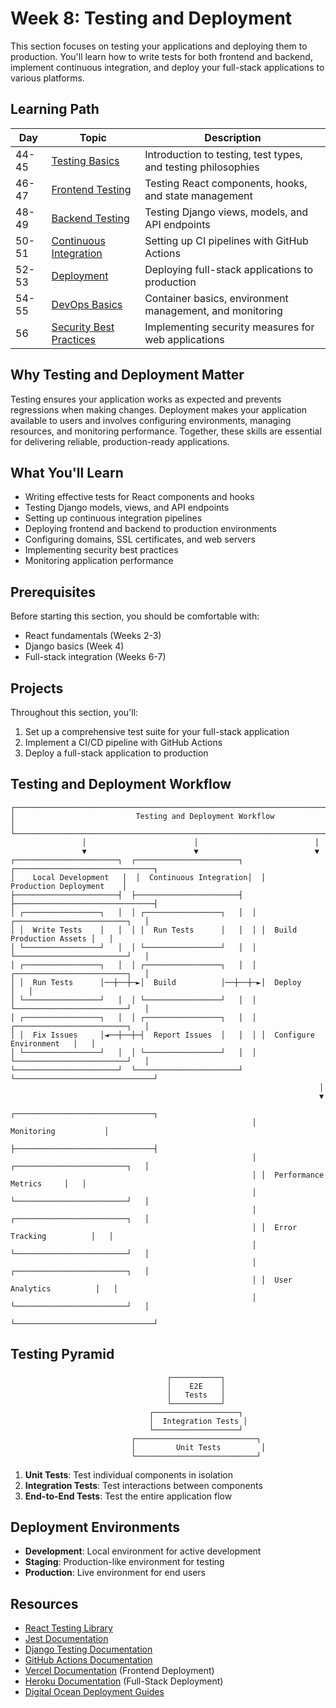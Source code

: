 # Week 8: Testing and Deployment

This section focuses on testing your applications and deploying them to production. You'll learn how to write tests for both frontend and backend, implement continuous integration, and deploy your full-stack applications to various platforms.

## Learning Path

| Day | Topic | Description |
|-----|-------|-------------|
| 44-45 | [Testing Basics](day-44-45-testing-basics/README.md) | Introduction to testing, test types, and testing philosophies |
| 46-47 | [Frontend Testing](day-46-47-frontend-testing/README.md) | Testing React components, hooks, and state management |
| 48-49 | [Backend Testing](day-48-49-backend-testing/README.md) | Testing Django views, models, and API endpoints |
| 50-51 | [Continuous Integration](day-50-51-ci/README.md) | Setting up CI pipelines with GitHub Actions |
| 52-53 | [Deployment](day-52-53-deployment/README.md) | Deploying full-stack applications to production |
| 54-55 | [DevOps Basics](day-54-55-devops/README.md) | Container basics, environment management, and monitoring |
| 56 | [Security Best Practices](day-56-security/README.md) | Implementing security measures for web applications |

## Why Testing and Deployment Matter

Testing ensures your application works as expected and prevents regressions when making changes. Deployment makes your application available to users and involves configuring environments, managing resources, and monitoring performance. Together, these skills are essential for delivering reliable, production-ready applications.

## What You'll Learn

- Writing effective tests for React components and hooks
- Testing Django models, views, and API endpoints
- Setting up continuous integration pipelines
- Deploying frontend and backend to production environments
- Configuring domains, SSL certificates, and web servers
- Implementing security best practices
- Monitoring application performance

## Prerequisites

Before starting this section, you should be comfortable with:

- React fundamentals (Weeks 2-3)
- Django basics (Week 4)
- Full-stack integration (Weeks 6-7)

## Projects

Throughout this section, you'll:

1. Set up a comprehensive test suite for your full-stack application
2. Implement a CI/CD pipeline with GitHub Actions
3. Deploy a full-stack application to production

## Testing and Deployment Workflow

```
┌────────────────────────────────────────────────────────────────────────────────────────┐
│                           Testing and Deployment Workflow                               │
└────────────────────────────────────────────────────────────────────────────────────────┘
                │                        │                          │
                ▼                        ▼                          ▼
┌───────────────────────┐  ┌───────────────────────┐  ┌───────────────────────────────┐
│    Local Development   │  │  Continuous Integration│  │       Production Deployment    │
├───────────────────────┤  ├───────────────────────┤  ├───────────────────────────────┤
│ ┌─────────────────┐   │  │ ┌─────────────────┐   │  │ ┌─────────────────────────┐   │
│ │  Write Tests    │   │  │ │  Run Tests      │   │  │ │  Build Production Assets │   │
│ └─────────────────┘   │  │ └─────────────────┘   │  │ └─────────────────────────┘   │
│ ┌─────────────────┐   │  │ ┌─────────────────┐   │  │ ┌─────────────────────────┐   │
│ │  Run Tests      │──┼──┼─►│  Build          │──┼──┼─►│  Deploy                  │   │
│ └─────────────────┘   │  │ └─────────────────┘   │  │ └─────────────────────────┘   │
│ ┌─────────────────┐   │  │ ┌─────────────────┐   │  │ ┌─────────────────────────┐   │
│ │  Fix Issues     │◄──┼──┼─┤  Report Issues  │   │  │ │  Configure Environment   │   │
│ └─────────────────┘   │  │ └─────────────────┘   │  │ └─────────────────────────┘   │
└───────────────────────┘  └───────────────────────┘  └───────────────────────────────┘
                                                                     │
                                                                     ▼
                                                      ┌───────────────────────────────┐
                                                      │          Monitoring           │
                                                      ├───────────────────────────────┤
                                                      │ ┌─────────────────────────┐   │
                                                      │ │  Performance Metrics     │   │
                                                      │ └─────────────────────────┘   │
                                                      │ ┌─────────────────────────┐   │
                                                      │ │  Error Tracking          │   │
                                                      │ └─────────────────────────┘   │
                                                      │ ┌─────────────────────────┐   │
                                                      │ │  User Analytics          │   │
                                                      │ └─────────────────────────┘   │
                                                      └───────────────────────────────┘
```

## Testing Pyramid

```
                                   ┌───────────┐
                                   │    E2E    │
                                   │   Tests   │
                                   └───────────┘
                               ┌───────────────────┐
                               │  Integration Tests │
                               └───────────────────┘
                           ┌───────────────────────────┐
                           │         Unit Tests         │
                           └───────────────────────────┘
```

1. **Unit Tests**: Test individual components in isolation
2. **Integration Tests**: Test interactions between components
3. **End-to-End Tests**: Test the entire application flow

## Deployment Environments

- **Development**: Local environment for active development
- **Staging**: Production-like environment for testing
- **Production**: Live environment for end users

## Resources

- [React Testing Library](https://testing-library.com/docs/react-testing-library/intro/)
- [Jest Documentation](https://jestjs.io/docs/getting-started)
- [Django Testing Documentation](https://docs.djangoproject.com/en/stable/topics/testing/)
- [GitHub Actions Documentation](https://docs.github.com/en/actions)
- [Vercel Documentation](https://vercel.com/docs) (Frontend Deployment)
- [Heroku Documentation](https://devcenter.heroku.com/) (Full-Stack Deployment)
- [Digital Ocean Deployment Guides](https://www.digitalocean.com/community/tutorials) 